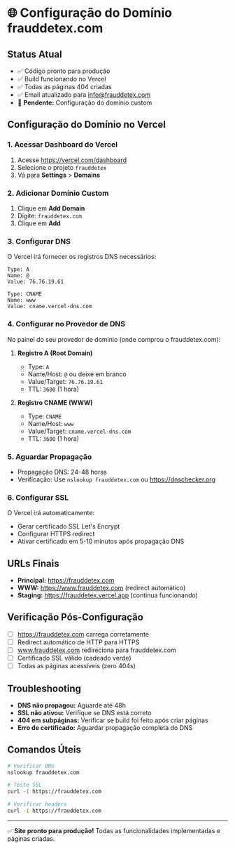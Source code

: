 # 🌐 Configuração do Domínio frauddetex.com

## Status Atual
- ✅ Código pronto para produção
- ✅ Build funcionando no Vercel
- ✅ Todas as páginas 404 criadas
- ✅ Email atualizado para info@frauddetex.com
- 🔧 **Pendente:** Configuração do domínio custom

## Configuração do Domínio no Vercel

### 1. Acessar Dashboard do Vercel
1. Acesse https://vercel.com/dashboard
2. Selecione o projeto `frauddetex`
3. Vá para **Settings** > **Domains**

### 2. Adicionar Domínio Custom
1. Clique em **Add Domain**
2. Digite: `frauddetex.com`
3. Clique em **Add**

### 3. Configurar DNS
O Vercel irá fornecer os registros DNS necessários:

```
Type: A
Name: @
Value: 76.76.19.61

Type: CNAME
Name: www
Value: cname.vercel-dns.com
```

### 4. Configurar no Provedor de DNS
No painel do seu provedor de domínio (onde comprou o frauddetex.com):

1. **Registro A (Root Domain)**
   - Type: `A`
   - Name/Host: `@` ou deixe em branco
   - Value/Target: `76.76.19.61`
   - TTL: `3600` (1 hora)

2. **Registro CNAME (WWW)**
   - Type: `CNAME`
   - Name/Host: `www`
   - Value/Target: `cname.vercel-dns.com`
   - TTL: `3600` (1 hora)

### 5. Aguardar Propagação
- Propagação DNS: 24-48 horas
- Verificação: Use `nslookup frauddetex.com` ou https://dnschecker.org

### 6. Configurar SSL
O Vercel irá automaticamente:
- Gerar certificado SSL Let's Encrypt
- Configurar HTTPS redirect
- Ativar certificado em 5-10 minutos após propagação DNS

## URLs Finais
- **Principal:** https://frauddetex.com
- **WWW:** https://www.frauddetex.com (redirect automático)
- **Staging:** https://frauddetex.vercel.app (continua funcionando)

## Verificação Pós-Configuração
- [ ] https://frauddetex.com carrega corretamente
- [ ] Redirect automático de HTTP para HTTPS
- [ ] www.frauddetex.com redireciona para frauddetex.com
- [ ] Certificado SSL válido (cadeado verde)
- [ ] Todas as páginas acessíveis (zero 404s)

## Troubleshooting
- **DNS não propagou:** Aguarde até 48h
- **SSL não ativou:** Verifique se DNS está correto
- **404 em subpáginas:** Verificar se build foi feito após criar páginas
- **Erro de certificado:** Aguardar propagação completa do DNS

## Comandos Úteis
```bash
# Verificar DNS
nslookup frauddetex.com

# Teste SSL
curl -I https://frauddetex.com

# Verificar headers
curl -I https://frauddetex.com
```

---
✅ **Site pronto para produção!** Todas as funcionalidades implementadas e páginas criadas.